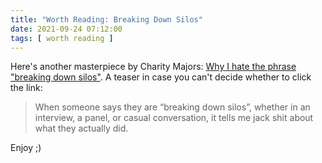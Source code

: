 ```yaml
---
title: "Worth Reading: Breaking Down Silos"
date: 2021-09-24 07:12:00
tags: [ worth reading ]
---
```

Here's another masterpiece by Charity Majors: [Why I hate the phrase "breaking down silos"](https://charity.wtf/2021/08/27/why-i-hate-the-phrase-breaking-down-silos/). A teaser in case you can't decide whether to click the link:

> When someone says they are “breaking down silos”, whether in an interview, a panel, or casual conversation, it tells me jack shit about what they actually did.

Enjoy ;)
